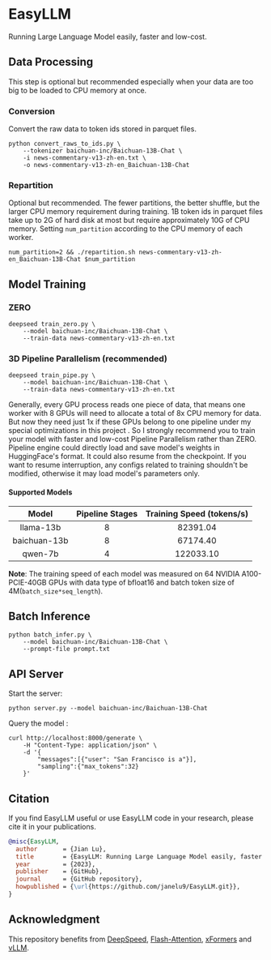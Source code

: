 # EasyLLM

Running Large Language Model easily, faster and low-cost.

## Data Processing

This step is optional but recommended especially when your data are too big to be loaded to CPU memory at once.

### Conversion

Convert the raw data to token ids stored in parquet files.

```shell
python convert_raws_to_ids.py \
    --tokenizer baichuan-inc/Baichuan-13B-Chat \
    -i news-commentary-v13-zh-en.txt \
    -o news-commentary-v13-zh-en_Baichuan-13B-Chat
```

### Repartition 

Optional but recommended. The fewer partitions, the better shuffle, but the larger CPU memory requirement during training. 1B token ids in parquet files take up to 2G of hard disk at most but require approximately 10G of CPU memory. Setting `num_partition` according to the CPU memory of each worker.

```shell
num_partition=2 && ./repartition.sh news-commentary-v13-zh-en_Baichuan-13B-Chat $num_partition
```

## Model Training

### ZERO

```shell
deepseed train_zero.py \
    --model baichuan-inc/Baichuan-13B-Chat \
    --train-data news-commentary-v13-zh-en.txt
```

### 3D Pipeline Parallelism (recommended)

```shell
deepseed train_pipe.py \
    --model baichuan-inc/Baichuan-13B-Chat \
    --train-data news-commentary-v13-zh-en.txt
```

Generally, every GPU process reads one piece of data, that means one worker with 8 GPUs will need to allocate a total of 8x CPU memory for data.  But now they need just 1x if these GPUs belong to one pipeline under my special optimizations in this project . So I strongly recommend you to train your model with faster and low-cost Pipeline Parallelism rather than ZERO. Pipeline engine could directly load and save model's weights in HuggingFace's format. It could also resume from the checkpoint. If you want to resume interruption, any configs related to training shouldn't be modified, otherwise it may load model's parameters only.

#### Supported Models

|    Model     | Pipeline Stages | Training Speed (tokens/s) |
| :----------: | :-------------: | :-----------------------: |
|  llama-13b   |        8        |         82391.04          |
| baichuan-13b |        8        |         67174.40          |
|   qwen-7b    |        4        |         122033.10         |

**Note**: The training speed of each model was measured on 64 NVIDIA A100-PCIE-40GB GPUs with data type of bfloat16 and batch token size of 4M(`batch_size*seq_length`).

## Batch Inference

```shell
python batch_infer.py \
    --model baichuan-inc/Baichuan-13B-Chat \
    --prompt-file prompt.txt
```

## API Server

Start the server:

```shell
python server.py --model baichuan-inc/Baichuan-13B-Chat
```

Query the model :

```sehll
curl http://localhost:8000/generate \
    -H "Content-Type: application/json" \
    -d '{
        "messages":[{"user": "San Francisco is a"}],
        "sampling":{"max_tokens":32}
    }'
```

## Citation

If you find EasyLLM useful or use EasyLLM  code  in your research, please cite it in your publications.

```bibtex
@misc{EasyLLM,
  author       = {Jian Lu},
  title        = {EasyLLM: Running Large Language Model easily, faster and low-cost.},
  year         = {2023},
  publisher    = {GitHub},
  journal      = {GitHub repository},
  howpublished = {\url{https://github.com/janelu9/EasyLLM.git}},
}
```

## Acknowledgment

This repository benefits from [DeepSpeed](https://github.com/microsoft/DeepSpeed), [Flash-Attention](https://github.com/Dao-AILab/flash-attention.git), [xFormers](https://github.com/facebookresearch/xformers) and [vLLM](https://github.com/vllm-project/vllm).
